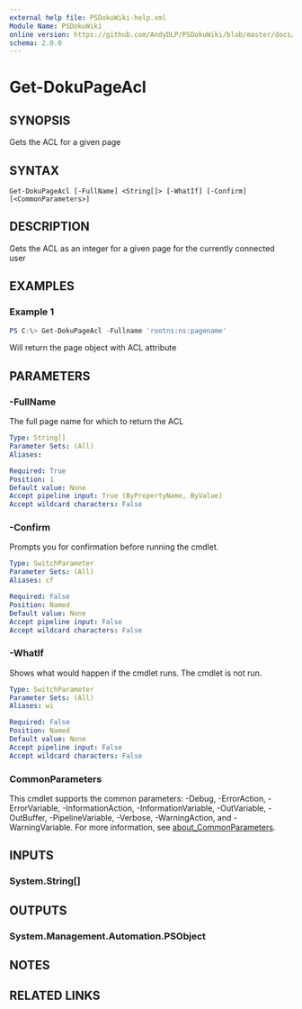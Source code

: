 ```yaml
---
external help file: PSDokuWiki-help.xml
Module Name: PSDokuWiki
online version: https://github.com/AndyDLP/PSDokuWiki/blob/master/docs/Get-DokuPageAcl.md
schema: 2.0.0
---
```


# Get-DokuPageAcl

## SYNOPSIS
Gets the ACL for a given page

## SYNTAX

```
Get-DokuPageAcl [-FullName] <String[]> [-WhatIf] [-Confirm] [<CommonParameters>]
```

## DESCRIPTION
Gets the ACL as an integer for a given page for the currently connected user

## EXAMPLES

### Example 1
```powershell
PS C:\> Get-DokuPageAcl -Fullname 'rootns:ns:pagename'
```

Will return the page object with ACL attribute

## PARAMETERS

### -FullName
The full page name for which to return the ACL

```yaml
Type: String[]
Parameter Sets: (All)
Aliases:

Required: True
Position: 1
Default value: None
Accept pipeline input: True (ByPropertyName, ByValue)
Accept wildcard characters: False
```

### -Confirm
Prompts you for confirmation before running the cmdlet.

```yaml
Type: SwitchParameter
Parameter Sets: (All)
Aliases: cf

Required: False
Position: Named
Default value: None
Accept pipeline input: False
Accept wildcard characters: False
```

### -WhatIf
Shows what would happen if the cmdlet runs. The cmdlet is not run.

```yaml
Type: SwitchParameter
Parameter Sets: (All)
Aliases: wi

Required: False
Position: Named
Default value: None
Accept pipeline input: False
Accept wildcard characters: False
```

### CommonParameters
This cmdlet supports the common parameters: -Debug, -ErrorAction, -ErrorVariable, -InformationAction, -InformationVariable, -OutVariable, -OutBuffer, -PipelineVariable, -Verbose, -WarningAction, and -WarningVariable. For more information, see [about_CommonParameters](http://go.microsoft.com/fwlink/?LinkID=113216).

## INPUTS

### System.String[]

## OUTPUTS

### System.Management.Automation.PSObject

## NOTES

## RELATED LINKS
